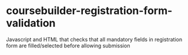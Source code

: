# coursebuilder-registration-form-validation
Javascript and HTML that checks that all mandatory fields in registration form are filled/selected before allowing submission
